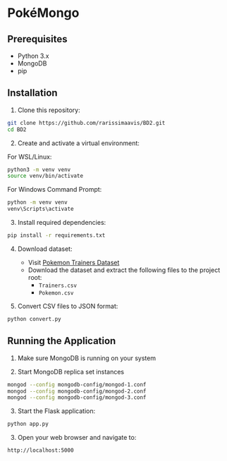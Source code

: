 # PokéMongo 

## Prerequisites

- Python 3.x
- MongoDB
- pip

## Installation

1. Clone this repository:
```bash
git clone https://github.com/rarissimaavis/BD2.git
cd BD2
```

2. Create and activate a virtual environment:

For WSL/Linux:
```bash
python3 -m venv venv
source venv/bin/activate
```

For Windows Command Prompt:
```bash
python -m venv venv
venv\Scripts\activate
```

3. Install required dependencies:
```bash
pip install -r requirements.txt
```

4. Download dataset:
   - Visit [Pokemon Trainers Dataset](https://www.kaggle.com/datasets/lrcusack/pokemontrainers?resource=download)
   - Download the dataset and extract the following files to the project root:
     - `Trainers.csv`
     - `Pokemon.csv`

5. Convert CSV files to JSON format:
```bash
python convert.py
```

## Running the Application

1. Make sure MongoDB is running on your system

2. Start MongoDB replica set instances
```bash
mongod --config mongodb-config/mongod-1.conf
mongod --config mongodb-config/mongod-2.conf
mongod --config mongodb-config/mongod-3.conf
```

3. Start the Flask application:
```bash
python app.py
```

3. Open your web browser and navigate to:
```
http://localhost:5000
```
